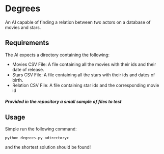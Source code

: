 # Degrees
An AI capable of finding a relation between two actors on a database of movies and stars.

## Requirements
The AI expects a directory containing the following:

 - Movies CSV File:
	 A file containing all the movies with their ids and their date of release.
- Stars CSV File:
	A file containing all the stars with their ids and dates of birth.
- Relation CSV File:
	A file containing star ids and the corresponding movie id

##### Provided in the repository a small sample of files to test
## Usage
Simple run the following command:

    python degrees.py <directory>
   
and the shortest solution should be found!

